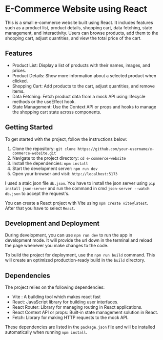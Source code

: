 # E-Commerce Website using React

This is a small e-commerce website built using React. It includes features such as a product list, product details, shopping cart, data fetching, state management, and interactivity. Users can browse products, add them to the shopping cart, adjust quantities, and view the total price of the cart.

## Features

- Product List: Display a list of products with their names, images, and prices.
- Product Details: Show more information about a selected product when clicked.
- Shopping Cart: Add products to the cart, adjust quantities, and remove items.
- Data Fetching: Fetch product data from a mock API using lifecycle methods or the useEffect hook.
- State Management: Use the Context API or props and hooks to manage the shopping cart state across components.

## Getting Started

To get started with the project, follow the instructions below:

1. Clone the repository: `git clone https://github.com/your-username/e-commerce-website.git`
2. Navigate to the project directory: `cd e-commerce-website`
3. Install the dependencies: `npm install`
4. Start the development server: `npm run dev`
5. Open your browser and visit: `http://localhost:5173`

  I used a staic json file `db.json`. You have to install the json server using `pip install json-server` and run the command in cmd `json-server --watch db.json` to accept the request's.

  
  You can create a React project with Vite using `npm create vite@latest`. After that you have to select `React`.


## Development and Deployment

During development, you can use `npm run dev` to run the app in development mode. It will provide the url down in the terminal and reload the page whenever you make changes to the code.

To build the project for deployment, use the `npm run build` command. This will create an optimized production-ready build in the `build` directory.

## Dependencies

The project relies on the following dependencies:

- Vite : A building tool which makes react fast
- React: JavaScript library for building user interfaces.
- React Router: Library for managing routing in React applications.
- React Context API or props: Built-in state management solution in React.
- Fetch: Library for making HTTP requests to the mock API.

These dependencies are listed in the `package.json` file and will be installed automatically when running `npm install`.
